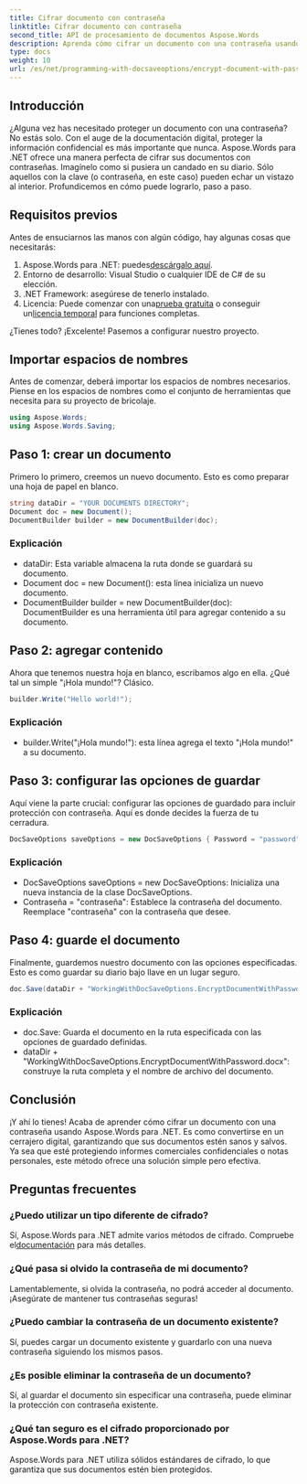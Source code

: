 ```yaml
---
title: Cifrar documento con contraseña
linktitle: Cifrar documento con contraseña
second_title: API de procesamiento de documentos Aspose.Words
description: Aprenda cómo cifrar un documento con una contraseña usando Aspose.Words para .NET en esta guía detallada paso a paso. Asegure su información confidencial sin esfuerzo.
type: docs
weight: 10
url: /es/net/programming-with-docsaveoptions/encrypt-document-with-password/
---
```

## Introducción

¿Alguna vez has necesitado proteger un documento con una contraseña? No estás solo. Con el auge de la documentación digital, proteger la información confidencial es más importante que nunca. Aspose.Words para .NET ofrece una manera perfecta de cifrar sus documentos con contraseñas. Imagínelo como si pusiera un candado en su diario. Sólo aquellos con la clave (o contraseña, en este caso) pueden echar un vistazo al interior. Profundicemos en cómo puede lograrlo, paso a paso.

## Requisitos previos

Antes de ensuciarnos las manos con algún código, hay algunas cosas que necesitarás:
1.  Aspose.Words para .NET: puedes[descárgalo aquí](https://releases.aspose.com/words/net/).
2. Entorno de desarrollo: Visual Studio o cualquier IDE de C# de su elección.
3. .NET Framework: asegúrese de tenerlo instalado.
4.  Licencia: Puede comenzar con una[prueba gratuita](https://releases.aspose.com/) o conseguir un[licencia temporal](https://purchase.aspose.com/temporary-license/) para funciones completas.

¿Tienes todo? ¡Excelente! Pasemos a configurar nuestro proyecto.

## Importar espacios de nombres

Antes de comenzar, deberá importar los espacios de nombres necesarios. Piense en los espacios de nombres como el conjunto de herramientas que necesita para su proyecto de bricolaje.

```csharp
using Aspose.Words;
using Aspose.Words.Saving;
```

## Paso 1: crear un documento

Primero lo primero, creemos un nuevo documento. Esto es como preparar una hoja de papel en blanco.

```csharp
string dataDir = "YOUR DOCUMENTS DIRECTORY";
Document doc = new Document();
DocumentBuilder builder = new DocumentBuilder(doc);
```

### Explicación

- dataDir: Esta variable almacena la ruta donde se guardará su documento.
- Document doc = new Document(): esta línea inicializa un nuevo documento.
- DocumentBuilder builder = new DocumentBuilder(doc): DocumentBuilder es una herramienta útil para agregar contenido a su documento.

## Paso 2: agregar contenido

Ahora que tenemos nuestra hoja en blanco, escribamos algo en ella. ¿Qué tal un simple "¡Hola mundo!"? Clásico.

```csharp
builder.Write("Hello world!");
```

### Explicación

- builder.Write("¡Hola mundo!"): esta línea agrega el texto "¡Hola mundo!" a su documento.

## Paso 3: configurar las opciones de guardar

Aquí viene la parte crucial: configurar las opciones de guardado para incluir protección con contraseña. Aquí es donde decides la fuerza de tu cerradura.

```csharp
DocSaveOptions saveOptions = new DocSaveOptions { Password = "password" };
```

### Explicación

- DocSaveOptions saveOptions = new DocSaveOptions: Inicializa una nueva instancia de la clase DocSaveOptions.
- Contraseña = "contraseña": Establece la contraseña del documento. Reemplace "contraseña" con la contraseña que desee.

## Paso 4: guarde el documento

Finalmente, guardemos nuestro documento con las opciones especificadas. Esto es como guardar su diario bajo llave en un lugar seguro.

```csharp
doc.Save(dataDir + "WorkingWithDocSaveOptions.EncryptDocumentWithPassword.docx", saveOptions);
```

### Explicación

- doc.Save: Guarda el documento en la ruta especificada con las opciones de guardado definidas.
- dataDir + "WorkingWithDocSaveOptions.EncryptDocumentWithPassword.docx": construye la ruta completa y el nombre de archivo del documento.

## Conclusión

¡Y ahí lo tienes! Acaba de aprender cómo cifrar un documento con una contraseña usando Aspose.Words para .NET. Es como convertirse en un cerrajero digital, garantizando que sus documentos estén sanos y salvos. Ya sea que esté protegiendo informes comerciales confidenciales o notas personales, este método ofrece una solución simple pero efectiva.

## Preguntas frecuentes

### ¿Puedo utilizar un tipo diferente de cifrado?
 Sí, Aspose.Words para .NET admite varios métodos de cifrado. Compruebe el[documentación](https://reference.aspose.com/words/net/) para más detalles.

### ¿Qué pasa si olvido la contraseña de mi documento?
Lamentablemente, si olvida la contraseña, no podrá acceder al documento. ¡Asegúrate de mantener tus contraseñas seguras!

### ¿Puedo cambiar la contraseña de un documento existente?
Sí, puedes cargar un documento existente y guardarlo con una nueva contraseña siguiendo los mismos pasos.

### ¿Es posible eliminar la contraseña de un documento?
Sí, al guardar el documento sin especificar una contraseña, puede eliminar la protección con contraseña existente.

### ¿Qué tan seguro es el cifrado proporcionado por Aspose.Words para .NET?
Aspose.Words para .NET utiliza sólidos estándares de cifrado, lo que garantiza que sus documentos estén bien protegidos.